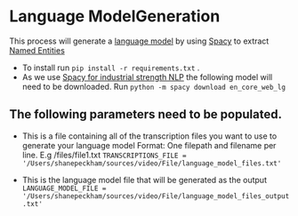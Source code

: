 # Language ModelGeneration

This process will generate a [language model](https://docs.microsoft.com/en-us/azure/cognitive-services/custom-speech-service/customspeech-how-to-topics/cognitive-services-custom-speech-create-language-model) by using [Spacy](https://spacy.io/) to extract [Named Entities](https://spacy.io/usage/linguistic-features#section-named-entities)

* To install run ```pip install -r requirements.txt``` .
* As we use [Spacy for industrial strength NLP](https://spacy.io/) the following model will need to be downloaded. Run ```python -m spacy download en_core_web_lg```

## The following parameters need to be populated. 

* This is a file containing all of the transcription files you want to use to generate your language model
 Format: One filepath and filename per line. E.g /files/file1.txt
```TRANSCRIPTIONS_FILE = '/Users/shanepeckham/sources/video/File/language_model_files.txt'```

* This is the language model file that will be generated as the output
```LANGUAGE_MODEL_FILE = '/Users/shanepeckham/sources/video/File/language_model_files_output.txt'```



